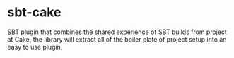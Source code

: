 # sbt-cake
SBT plugin that combines the shared experience of SBT builds from project at Cake, the library will extract all of the boiler plate of project setup into an easy to use plugin. 
